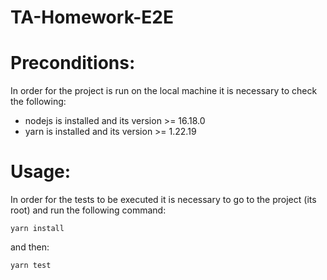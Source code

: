 # TA-Homework-E2E

# Preconditions:
In order for the project is run on the local machine it is necessary to check the following:
- nodejs is installed and its version >= 16.18.0
- yarn is installed and its version >= 1.22.19


# Usage:
In order for the tests to be executed it is necessary to go to the project (its root) and run the following command:

`yarn install`

and then:

`yarn test`